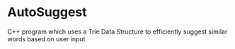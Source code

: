 # AutoSuggest
C++ program which uses a Trie Data Structure to efficiently suggest similar words based on user input
